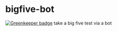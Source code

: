 # bigfive-bot

[![Greenkeeper badge](https://badges.greenkeeper.io/Alheimsins/bigfive-bot.svg)](https://greenkeeper.io/)
take a big five test via a bot
